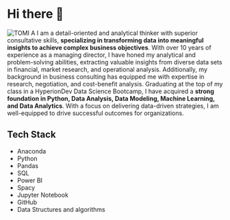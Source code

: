 # Hi there 👋
![TOMI A](https://github.com/faspar/faspar/assets/129106568/9393dbf2-4bb4-4074-84fa-9a1e1ec284e3)
I am a detail-oriented and analytical thinker with superior consultative 
skills, **specializing in transforming data into meaningful insights to 
achieve complex business objectives**. With over 10 years of experience 
as a managing director, I have honed my analytical and problem-solving 
abilities, extracting valuable insights from diverse data sets in financial, 
market research, and operational analysis. Additionally, my background 
in business consulting has equipped me with expertise in research, 
negotiation, and cost-benefit analysis. Graduating at the top of my class 
in a HyperionDev Data Science Bootcamp, I have acquired a **strong 
foundation in Python, Data Analysis, Data Modeling, Machine Learning, 
and Data Analytics**. With a focus on delivering data-driven strategies, I 
am well-equipped to drive successful outcomes for organizations.

## Tech Stack
- Anaconda
- Python
- Pandas
- SQL
- Power BI
- Spacy
- Jupyter Notebook
- GitHub
- Data Structures and algorithms

<!--
**faspar/faspar** is a ✨ _special_ ✨ repository because its `README.md` (this file) appears on your GitHub profile.

Here are some ideas to get you started:![TOMI A](https://github.com/faspar/faspar/assets/129106568/c57f72af-307f-4650-92de-0bdb3d2cb7ae)


- 🔭 I’m currently working on ...
- 🌱 I’m currently learning ...
- 👯 I’m looking to collaborate on ...
- 🤔 I’m looking for help with ...
- 💬 Ask me about ...
- 📫 How to reach me: ...
- 😄 Pronouns: ...
- ⚡ Fun fact: ...
-->
